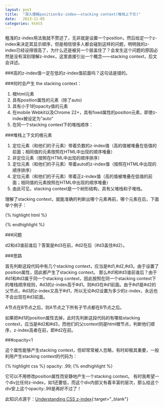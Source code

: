 ```yaml
---
layout: post
title:  "深入理解position与z-index——stacking context(堆栈上下文)"
date:   2013-11-05
categories: html5
---
```

粗浅的z-index用法我就不赘述了，无非就是设置一个position，然后给定一个z-index来决定其显示顺序，但是相信很多人都会碰到这样的问题，明明我的z-index已经设得很高了，为什么还是被另一个层盖住了？会发生这个问题的原因必然是没有深刻理解z-index，这里直接引出一个概念——stacking context，后文会详述。

###高的z-index值一定在低的z-index值前面吗？这句话是错的。

###何时会产生 the stacking context：

1. 根html元素
2. 具有position属性的元素（除了auto)
3. 具有小于1的opacity值的元素
4. 在mobile Webkit以及Chrome 22+，具有fixed属性的position元素，即使z-index被设定为”auto”
5. 在同一个stacking context下的堆栈顺序：

###堆栈上下文的根元素
1. 定位元素（和他们的子元素）带着负数的z-index值（高的值被堆叠在低值的前面；相同值的元素按照在HTML中出现的顺序堆叠）
2. 非定位元素（按照在HTML中出现的顺序排序）
3. 定位元素（和他们的子元素）带着auto的z-index值（按照在HTML中出现的顺序排序）
4. 定位元素（和他们的子元素）带着正z-index值（高的值被堆叠在低值的前面；相同值的元素按照在HTML中出现的顺序堆叠）
5. 由此可见，stacking context是一个树形结构，具有父堆栈和子堆栈。

理解了stacking context，就能准确的判断出哪个元素再前，哪个元素在后，下面举个例子：

{% highlight html %}
<div id='d1' style='position:absolute; z-index:1'>
  <div id='d2' style='position:absolute; z-index:999999'>
  </div>
</div>
<div id='d3' style='position:absolute; z-index:2'>
</div>
{% endhighlight %}

###问题

d2和d3谁前谁后？答案是#d3在前，#d2在后（#d3盖住#d2）。

###思路

首先判断这段代码中有几个stacking context，应当是#d1,#d2,#d3。由于设置了position属性，因此都产生了stacking context。
那么#d1和#d3谁前谁后？由于#d1和#d3属于同一个stacking context，因此按照在同一个stacking context下的堆栈顺序规则，#d3的z-index高于#d1。则#d3在#d1前面。由于#d1是#d2的父节点，#d3的z-index又高于#d1，所以无论#d2设置为多少的z-index，永远也不会出现在#d3前面。

A节点在B节点之后，则A节点之下所有子节点都在B节点之后。

如果把#d1的position属性去掉，此时先判断这段代码的有哪些stacking context，应当是#d2和#d3，而他们的父context则是html根节点，判断他们顺序，z-index高者在前，即#d2在前。

###opacity<1

这个属性能够产生stacking context，但却常常被人忽略，有时却极其重要，一般利用产生stacking context的代码为：

{% highlight css %}
opacity: .99;
{% endhighlight %}

它可以不用修改position属性而安静地产生一个stacking context。
有时我希望一个div比任何z-index，如1还要低，而这个div内部又有着丰富的层次，那么给这个div安上这个opacity:.99是再好不过了！

此知识点源于：[Understanding CSS z-index](https://developer.mozilla.org/en-US/docs/Web/Guide/CSS/Understanding_z_index?redirectlocale=en-US&redirectslug=CSS%2FUnderstanding_z-index){:target="_blank"}
